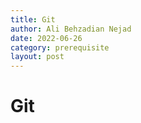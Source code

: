 ```yaml
---
title: Git
author: Ali Behzadian Nejad
date: 2022-06-26
category: prerequisite
layout: post
---
```


# Git
